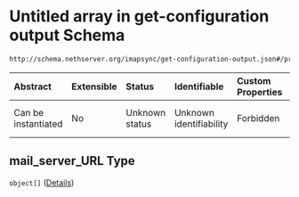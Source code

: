 # Untitled array in get-configuration output Schema

```txt
http://schema.nethserver.org/imapsync/get-configuration-output.json#/properties/mail_server_URL
```



| Abstract            | Extensible | Status         | Identifiable            | Custom Properties | Additional Properties | Access Restrictions | Defined In                                                                                       |
| :------------------ | :--------- | :------------- | :---------------------- | :---------------- | :-------------------- | :------------------ | :----------------------------------------------------------------------------------------------- |
| Can be instantiated | No         | Unknown status | Unknown identifiability | Forbidden         | Allowed               | none                | [get-configuration-output.json\*](imapsync/get-configuration-output.json "open original schema") |

## mail\_server\_URL Type

`object[]` ([Details](get-configuration-output-properties-mail_server_url-items.md))
